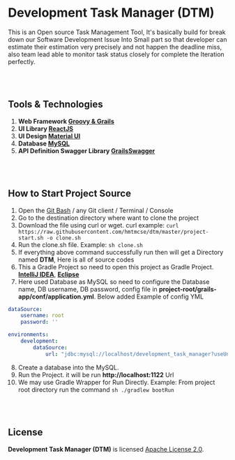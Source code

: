 # Development Task Manager (DTM)
This is an Open source Task Management Tool, It's basically build for break down our Software Development Issue Into Small part
so that developer can estimate their estimation very precisely and not happen the deadline miss, also team lead able to monitor
task status closely for complete the Iteration perfectly. 


<br/>
<br/>

## Tools & Technologies
1. **Web Framework [Groovy & Grails](https://grails.org/)**
2. **UI Library [ReactJS](https://reactjs.org/)**
3. **UI Design [Material UI](https://material-ui.com/)**
4. **Database [MySQL](https://www.mysql.com/)**
5. **API Definition Swagger Library [GrailsSwagger](https://github.com/hmtmcse/grails-swagger/)**


<br/>
<br/>

## How to Start Project Source
1. Open the [Git Bash](https://git-scm.com/downloads) / any Git client / Terminal / Console
2. Go to the destination directory where want to clone the project
3. Download the file using curl or wget. curl example: ```curl https://raw.githubusercontent.com/hmtmcse/dtm/master/project-start.sh -o clone.sh```
4. Run the clone.sh file. Example: ```sh clone.sh```
5. If everything above command successfully run then will get a Directory named **DTM**, Here is all of source codes
6. This a Gradle Project so need to open this project as Gradle Project. **[IntelliJ IDEA](https://www.jetbrains.com/idea/download)**, **[Eclipse](https://www.eclipse.org/downloads/)**
7. Here used Database as MySQL so need to configure the Database name, DB username, DB password, config file in **project-root/grails-app/conf/application.yml**. Below added Example of config YML
```yaml
dataSource:
    username: root
    password: ''

environments:
    development:
        dataSource:
            url: "jdbc:mysql://localhost/development_task_manager?useUnicode=yes&characterEncoding=UTF-8"    
```
8. Create a database into the MySQL.
9. Run the Project. it will be run **http://localhost:1122** Url
10. We may use Gradle Wrapper for Run Directly. Example: From project root directory run the command ```sh ./gradlew bootRun```





<br/>
<br/>

License
-------
**Development Task Manager (DTM)** is licensed [Apache License 2.0](http://www.apache.org/licenses/).

